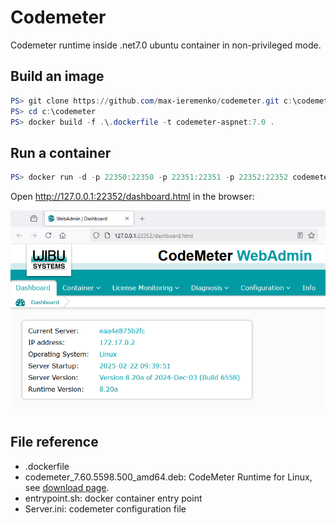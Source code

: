 # Codemeter

Codemeter runtime inside .net7.0 ubuntu container in non-privileged mode.

## Build an image

```powershell
PS> git clone https://github.com/max-ieremenko/codemeter.git c:\codemeter
PS> cd c:\codemeter
PS> docker build -f .\.dockerfile -t codemeter-aspnet:7.0 .
```

## Run a container

```powershell
PS> docker run -d -p 22350:22350 -p 22351:22351 -p 22352:22352 codemeter-aspnet:7.0
```

Open http://127.0.0.1:22352/dashboard.html in the browser:

![img](https://github.com/max-ieremenko/codemeter/blob/main/docs/http-web-admin.png)

## File reference

* .dockerfile
* codemeter_7.60.5598.500_amd64.deb: CodeMeter Runtime for Linux, see [download page](https://www.wibu.com/support/user/user-software.html).
* entrypoint.sh: docker container entry point
* Server.ini: codemeter configuration file